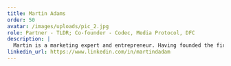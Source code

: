 ```yaml
---
title: Martin Adams
order: 50
avatar: /images/uploads/pic_2.jpg
role: Partner - TLDR; Co-founder - Codec, Media Protocol, DFC
description: |
  Martin is a marketing expert and entrepreneur. Having founded the first social media agency in 2005, he went on to co-found Media Protocol and Codec.ai. A graduate of Harvard Law School, he worked at the Berkman Centre for Internet and Society and specialized in intellectual property as an attorney in New York. He is a regular speaker at marketing/brand events and has been recognised as a Maserati Top 100 Entrepreneur.
linkedin_url: https://www.linkedin.com/in/martindadam
---
```

